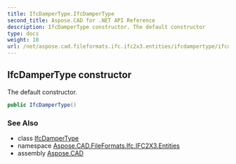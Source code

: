 ```yaml
---
title: IfcDamperType.IfcDamperType
second_title: Aspose.CAD for .NET API Reference
description: IfcDamperType constructor. The default constructor
type: docs
weight: 10
url: /net/aspose.cad.fileformats.ifc.ifc2x3.entities/ifcdampertype/ifcdampertype/
---
```

## IfcDamperType constructor

The default constructor.

```csharp
public IfcDamperType()
```

### See Also

* class [IfcDamperType](../)
* namespace [Aspose.CAD.FileFormats.Ifc.IFC2X3.Entities](../../ifcdampertype/)
* assembly [Aspose.CAD](../../../)


